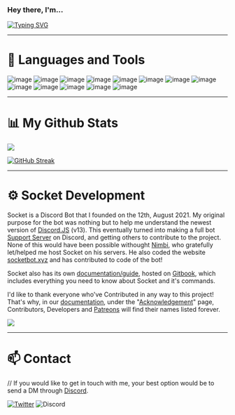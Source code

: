 ### Hey there, I'm...
[![Typing SVG](https://readme-typing-svg.herokuapp.com?color=7AD3FF&size=30&lines=MountainTiger;Founder+Of+Socket+Bot;A+Discord+Bot+Developer;Learning+New+Skills)](https://git.io/typing-svg)

<!--START_SECTION:waka-->
<!--END_SECTION:waka-->

-------------------
# 🧱 Languages and Tools

![image](https://img.shields.io/badge/Visual_Studio_Code-0078D4?style=for-the-badge&logo=visual%20studio%20code&logoColor=white) 
![image](https://img.shields.io/badge/HTML-239120?style=for-the-badge&logo=html5&logoColor=white) 
![image](https://img.shields.io/badge/CSS-239120?&style=for-the-badge&logo=css3&logoColor=white)
![image](https://img.shields.io/badge/JavaScript-F7DF1E?style=for-the-badge&logo=javascript&logoColor=black)
![image](https://img.shields.io/badge/json-5E5C5C?style=for-the-badge&logo=json&logoColor=white)
![image](https://img.shields.io/badge/Node.js-339933?style=for-the-badge&logo=nodedotjs&logoColor=white)
![image](https://img.shields.io/badge/npm-CB3837?style=for-the-badge&logo=npm&logoColor=white)
![image](https://img.shields.io/badge/Git-F05032?style=for-the-badge&logo=git&logoColor=whit)
![image](https://img.shields.io/badge/Google_chrome-4285F4?style=for-the-badge&logo=Google-chrome&logoColor=white)
![image](https://img.shields.io/badge/Windows-0078D6?style=for-the-badge&logo=windows&logoColor=white)
![image](https://img.shields.io/badge/Adobe%20Premiere%20Pro-9999FF?style=for-the-badge&logo=Adobe%20Premiere%20Pro&logoColor=white)
![image](https://img.shields.io/badge/Adobe%20Photoshop-31A8FF?style=for-the-badge&logo=Adobe%20Photoshop&logoColor=black)
![image](https://img.shields.io/badge/Spotify-1ED760?&style=for-the-badge&logo=spotify&logoColor=white)

-------------------

# 📊 My Github Stats

<a href="https://github.com/mountaintiger144">
  <img align="center" src="https://github-readme-stats.vercel.app/api?username=mountaintiger144&bg_color=12131A&title_color=7ad3ff&text_color=fff&show_icons=true&icon_color=7ad3ff" />
</a>

[![GitHub Streak](http://github-readme-streak-stats.herokuapp.com?user=MountainTiger144&theme=dark&background=12131A&stroke=FFFFFF&border=FFFFFF&ring=7AD3FF&fire=7AD3FF&currStreakNum=FFFFFF&sideNums=FFFFFF&currStreakLabel=CACACA&sideLabels=CACACA)](https://git.io/streak-stats)

-------------------

# ⚙ Socket Development

Socket is a Discord Bot that I founded on the 12th, August 2021. My original purpose for the bot was nothing but to help me understand the newest version of [Discord.JS](https://discord.js.org/) (v13). This eventually turned into making a full bot [Support Server](https://support.socketbot.xyz) on Discord, and getting others to contribute to the project. None of this would have been possible withought [Nimbi](https://github.com/PhantomNimbi), who gratefully let/helped me host Socket on his servers. He also coded the website [socketbot.xyz](https://socketbot.xyz) and has contributed to code of the bot!

Socket also has its own [documentation/guide](https://docs.socketbot.xyz/), hosted on [Gitbook](https://gitbook.io/), which includes everything you need to know about Socket and it's commands.

I'd like to thank everyone who've Contributed in any way to this project! That's why, in our [documentation](https://docs.socketbot.xyz/), under the "[Acknowledgement](https://docs.socketbot.xyz/other/acknowledgement)" page, Contributors, Developers and [Patreons](https://www.patreon.com/socketbot) will find their names listed forever.

<a href="https://github.com/Socket-Development/website">
  <img align="center" src="https://github-readme-stats.vercel.app/api/pin?username=socket-development&repo=website&title_color=7ad3ff&icon_color=7ad3ff&text_color=9f9f9f&bg_color=12131A&show_owner=true" />
</a>

-------------------

# 📫 Contact

// If you would like to get in touch with me, your best option would be to send a DM through [Discord](https://discord.com/).

<a href="https://twitter.com/MountainT144">![Twitter](https://img.shields.io/badge/MountainT144-%231DA1F2.svg?style=for-the-badge&logo=Twitter&logoColor=white)</a> 
![Discord](https://img.shields.io/badge/MountainTiger%239733-%237289DA.svg?style=for-the-badge&logo=discord&logoColor=white)
